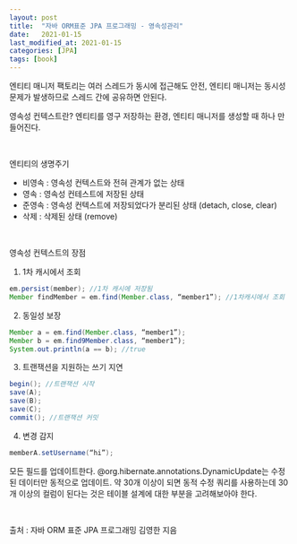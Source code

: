 ```yaml
---
layout: post
title:  "자바 ORM표준 JPA 프로그래밍 - 영속성관리"
date:   2021-01-15
last_modified_at: 2021-01-15
categories: [JPA]
tags: [book]
---
```


엔티티 매니저 팩토리는 여러 스레드가 동시에 접근해도 안전, 엔티티 매니저는 동시성 문제가 발생하므로 스레드 간에 공유하면 안된다.

영속성 컨텍스트란? 엔티티를 영구 저장하는 환경, 엔티티 매니저를 생성할 때 하나 만들어진다.

<br/>

엔티티의 생명주기
- 비영속 : 영속성 컨텍스트와 전혀 관계가 없는 상태
- 영속 : 영속성 컨테스트에 저장된 상태
- 준영속 : 영속성 컨텍스트에 저장되었다가 분리된 상태 (detach, close, clear)
- 삭제 : 삭제된 상태 (remove)

<br/>

영속성 컨텍스트의 장점
1. 1차 캐시에서 조회
```java
em.persist(member); //1차 캐시에 저장됨
Member findMember = em.find(Member.class, “member1”); //1차캐시에서 조회
```
2. 동일성 보장
```java
Member a = em.find(Member.class, “member1”);
Member b = em.find9Member.class, “member1”);
System.out.println(a == b); //true
```
3. 트랜잭션을 지원하는 쓰기 지연
```java
begin(); //트랜잭션 시작
save(A);
save(B);
save(C);
commit(); //트랜잭션 커밋
```

4. 변경 감지
```java
memberA.setUsername(“hi”);
```
모든 필드를 업데이트한다. @org.hibernate.annotations.DynamicUpdate는 수정된 데이터만 동적으로 업데이트. 약 30개 이상이 되면 동적 수정 쿼리를 사용하는데 30개 이상의 컬럼이 된다는 것은 테이블 설계에 대한 부분을 고려해보아야 한다.

<br/>

출처 : 자바 ORM 표준 JPA 프로그래밍 김영한 지음

<br/>